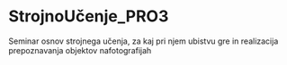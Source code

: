 # StrojnoUčenje_PRO3
Seminar osnov strojnega učenja, za kaj pri njem ubistvu gre in realizacija prepoznavanja objektov nafotografijah
